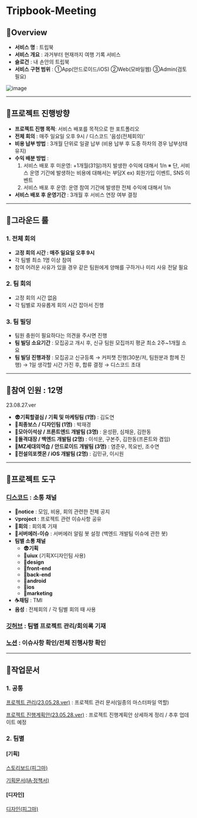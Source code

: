 # Tripbook-Meeting


## 📌Overview
- **서비스 명** : 트립북
- **서비스 개요** : 과거부터 현재까지 여행 기록 서비스
- **슬로건** : 내 손안의 트립북
- **서비스 구현 범위** : ①App(안드로이드/iOS) ②Web(모바일웹) ③Admin(검토 필요)

![image](https://github.com/tripbook2023/Tripbook-Meeting/assets/124423857/570140c5-0f7c-43b4-8ae0-e632f8ceada7)


-----

## 📌프로젝트 진행방향
 - **프로젝트 진행 목적**: 서비스 배포를 목적으로 한 포트폴리오
 - **전체 회의** : 매주 일요일 오후 9시 / 디스코드 '음성(전체회의)'
 - **비용 납부 방법** : 3개월 단위로 일괄 납부 (비용 납부 후 도중 하차의 경우 납부상태 유지)
 - **수익 배분 방법** : 
    1) 서비스 배포 후 미운영: +1개월(31일)까지 발생한 수익에 대해서 1/n
                            ※ 단, 서비스 운영 기간에 발생하는 비용에 대해서는 부담X
                              ex) 회원가입 이벤트, SNS 이벤트
    2) 서비스 배포 후 운영: 운영 참여 기간에 발생한 전체 수익에 대해서 1/n
 - **서비스 배포 후 운영기간** : 3개월 후 서비스 연장 여부 결정

-----
 
## 📌그라운드 룰
### 1. 전체 회의
 - **고정 회의 시간 : 매주 일요일 오후 9시**
 - 각 팀별 최소 1명 이상 참여
 - 참여 어려운 사유가 있을 경우 같은 팀원에게 양해를 구하거나 미리 사유 전달 필요

### 2. 팀 회의
 - 고정 회의 시간 없음
 - 각 팀별로 자유롭게 회의 시간 잡아서 진행
   
### 3.  팀 빌딩
 - 팀원 충원이 필요하다는 의견을 주시면 진행
 - **팀 빌딩 소요기간** : 모집공고 개시 후, 신규 팀원 모집까지 평균 최소 2주~1개월 소요
 - **팀 빌딩 진행과정** : 모집공고 신규등록 → 커피챗 진행(30분/저, 팀원분과 함께 진행) → 1일 생각할 시간 가진 후, 합류 결정 → 디스코드 초대

-----

## 📌참여 인원 : 12명
23.08.27.ver

- **😨기획할결심 / 기획 및 마케팅팀 (1명)** : 김도연
- **👑최종보스 / 디자인팀 (1명)** : 박재경
- **🗿모아이석상 / 프론트엔드 개발팀 (3명)** : 윤성환, 심채윤, 김한동
- **🏃돌격대장 / 백엔드 개발팀 (2명)** : 이석운, 구본주, 김한동(프론트와 겸임)
- **🌱MZ세대의역습 / 안드로이드 개발팀 (3명)** : 염준우, 목요빈, 조수연
- **🍎전설의포켓몬 / iOS 개발팀 (2명)** : 김민규, 이시원 

-----

## 📌프로젝트 도구
### [디스코드](https://discord.gg/trXXRtTqC) : 소통 채널
- **📙notice** : 모임, 비용, 회의 관련한 전체 공지
- **💡project** : 프로젝트 관련 이슈사항 공유
- **📝회의** : 회의록 기재
- **🚨서버에러-이슈** : 서버에러 알림 봇 설정 (백엔드 개발팀 이슈에 관한 봇)
- **팀별 소통 채널**
  - **😨기획**
  - **🤝uiux** (기획X디자인팀 사용)
  - **👑design**
  - **🗿front-end**
  - **🏃back-end**
  - **🌱android**
  - **🍎ios**
  - **🎯marketing**
- **☕채팅** : TMI
- **음성** : 전체회의 / 각 팀별 회의 때 사용

### [깃허브](https://github.com/tripbook2023) : 팀별 프로젝트 관리/회의록 기재

### [노션](https://www.notion.so/invite/310cc9bd690add1407d40907ed42018041dc3f82) : 이슈사항 확인/전체 진행사항 확인

-----

## 📌작업문서
### 1. 공통
[프로젝트 관리(23.05.28.ver)](https://docs.google.com/spreadsheets/d/1vZjjwzqJXCF0u5V90Ai_nwkeeSv4ooz54xKd4Sq1fzM/edit?usp=sharing) : 프로젝트 관리 문서(일종의 마스터파일 역할)

[프로젝트 진행계획안(23.05.28.ver)](https://docs.google.com/presentation/d/1js78kjVa1EbNOBPxtq5hcWUCAUxQ7GJ3HYvE8JW57_Q/edit#slide=id.p) : 프로젝트 진행계획안 상세하게 정리 / 추후 업데이트 예정

### 2. 팀별
#### [기획]
[스토리보드(피그마)](https://www.figma.com/file/DNxn8LnYYGlQquAFiaQ0di/%ED%8A%B8%EB%A6%BD%EB%B6%81-%EC%8A%A4%ED%86%A0%EB%A6%AC%EB%B3%B4%EB%93%9C?type=design&node-id=112%3A452&mode=design&t=yED0lJB7RIWbgIaa-1)

[기획문서(IA·정책서)](https://docs.google.com/spreadsheets/d/1ZaSAdk5dUHN9qbnk0GJST1W3jBV9Y624bvLOzHqMz0I/edit#gid=1824592794)

#### [디자인]
[디자인(피그마)](https://www.figma.com/file/Wx9oziTFugoGCIM4tXrrbR/Tripbook(design)?type=design&node-id=1%3A2&mode=design&t=OdlIqwIjfI2d9VuD-1)
